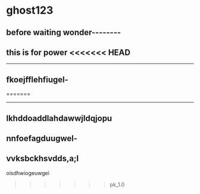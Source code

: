 # ghost123

before waiting
wonder--------
-----------------
this is for power
<<<<<<< HEAD
-----------------

----------------
fkoejfflehfiugel-
----------------
=======

-----------------

lkhddoaddlahdawwjldqjopu
-----------------------
nnfoefagduugwel-
------------
vvksbckhsvdds,a;l
--------------
oisdhwiogeuwgei
>>>>>>> pk_1.0
